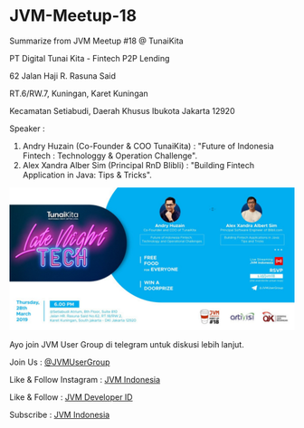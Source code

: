 # JVM-Meetup-18
Summarize from JVM Meetup #18 @ TunaiKita

PT Digital Tunai Kita - Fintech P2P Lending

62 Jalan Haji R. Rasuna Said

RT.6/RW.7, Kuningan, Karet Kuningan

Kecamatan Setiabudi, Daerah Khusus Ibukota Jakarta 12920 

Speaker :

1. Andry Huzain (Co-Founder & COO TunaiKita) : "Future of Indonesia Fintech : Technologgy & Operation Challenge".
2. Alex Xandra Alber Sim (Principal RnD Blibli) : "Building Fintech Application in Java: Tips & Tricks".

![JVM Meetup #18 Poster](img/JVM18_landscape.jpg "JVM Meetup #18 Poster")

Ayo join JVM User Group di telegram untuk diskusi lebih lanjut.

Join Us : [@JVMUserGroup](https://t.me/JVMUserGroup)

Like & Follow Instagram : [JVM Indonesia](https://www.instagram.com/jvmindonesia/)

Like & Follow : [JVM Developer ID](https://www.facebook.com/JVMDeveloperID/)

Subscribe : [JVM Indonesia](https://www.youtube.com/channel/UCXwXmQEQySqhqAMmys4N56w)
